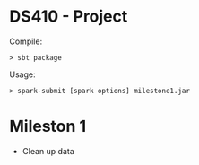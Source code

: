 # DS410 - Project

Compile: 

```
> sbt package
```

Usage: 

```
> spark-submit [spark options] milestone1.jar
```

# Mileston 1 
 * Clean up data